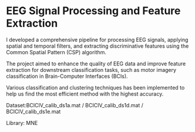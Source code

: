 # EEG Signal Processing and Feature Extraction
I developed a comprehensive pipeline for processing EEG signals, applying spatial and temporal filters, and extracting discriminative features using the Common Spatial Pattern (CSP) algorithm. 

The project aimed to enhance the quality of EEG data and improve feature extraction for downstream classification tasks, such as motor imagery classification in Brain-Computer Interfaces (BCIs).

Various classification and clustering techniques has been implemented to help us find the most efficient method with the highest accuracy.

Dataset:BCICIV_calib_ds1a.mat / BCICIV_calib_ds1d.mat / BCICIV_calib_ds1e.mat

Library: MNE
